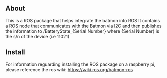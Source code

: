 ## About

This is a ROS package that helps integrate the batmon into ROS
It contains a ROS node that communicates with the Batmon via I2C 
and then publishes the information to /BatteryState_{Serial Number}
where {Serial Number} is the s/n of the device (i.e 11021)

## Install

For information reguarding installing the ROS package on a raspberry pi,
please reference the ros wiki:
https://wiki.ros.org/batmon-ros
